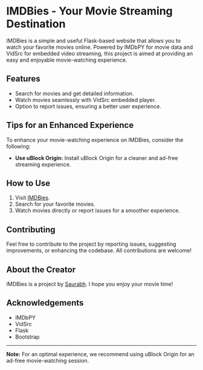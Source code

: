 # IMDBies - Your Movie Streaming Destination

IMDBies is a simple and useful Flask-based website that allows you to watch your favorite movies online. Powered by IMDbPY for movie data and VidSrc for embedded video streaming, this project is aimed at providing an easy and enjoyable movie-watching experience.

## Features

- Search for movies and get detailed information.
- Watch movies seamlessly with VidSrc embedded player.
- Option to report issues, ensuring a better user experience.

## Tips for an Enhanced Experience

To enhance your movie-watching experience on IMDBies, consider the following:

- **Use uBlock Origin:** Install uBlock Origin for a cleaner and ad-free streaming experience.

## How to Use

1. Visit [IMDBies](https://imdbies.onrender.com).
2. Search for your favorite movies.
3. Watch movies directly or report issues for a smoother experience.

## Contributing

Feel free to contribute to the project by reporting issues, suggesting improvements, or enhancing the codebase. All contributions are welcome!

## About the Creator

IMDBies is a project by [Saurabh](https://linkedin.com/in/thesupersaurabh). I hope you enjoy your movie time!



## Acknowledgements

- IMDbPY
- VidSrc
- Flask
- Bootstrap

---

**Note:** For an optimal experience, we recommend using uBlock Origin for an ad-free movie-watching session.
